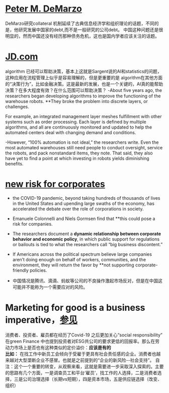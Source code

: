 # [Peter M. DeMarzo](https://review.chicagobooth.edu/economics/2021/article/cycle-behind-sovereign-debt-disasters)
DeMarzo研究collateral 机制延续了古典信息经济学和组织理论的话题，不同的是，他研究发展中国家的debt,而不是一般研究的公司debt。
中国这种问题还是很明显的，然而中国还没有经历那种债务危机，这也是国内学者应该关注的话题。

# [JD.com](https://review.chicagobooth.edu/strategy/2021/article/smarter-algorithms-stop-factory-robots-colliding)
algorithm 已经可以帮助决策，基本上这就是Sargent说的AI和statistics的问题，这种应用在流程管理上似乎是容易理解的，但是更重要的是
algorithm在其他方面的“决策行为”，比如金融决策。这是最新的发展，也是一个关键的，AI真的能帮助决策？在多大程度有效？在什么范围可以帮助决策？
-About five years ago, the researchers began developing algorithms to improve the functioning of the warehouse robots. 
**They broke the problem into discrete layers, or challenges.   

For example, an integrated management layer meshes fulfillment with other systems such as order processing. Each layer is defined by multiple algorithms, and all are continuously monitored and updated to help the automated centers deal with changing demand and conditions. 

-However, “100% automation is not ideal,” the researchers write. Even the most automated warehouses still need people to conduct oversight, service the robots, 
and pack nonstandard items, they note. That said, they also have yet to find a point at which investing in robots yields diminishing benefits.

# [new risk for corporates](https://review.chicagobooth.edu/finance/2021/article/big-risk-companies-low-public-support) 
- the COVID-19 pandemic, beyond taking hundreds of thousands of lives in the United States and upending large swaths of the economy, 
  has accelerated the debate over the role of corporations in society.

-  Emanuele Colonnelli and Niels Gormsen find that **this could pose a risk for companies. 
-  The researchers document a **dynamic relationship between corporate behavior and economic policy**, in which public support for regulations or bailouts is tied to what the researchers call “big business discontent.” 
-  If Americans across the political spectrum believe large companies aren’t doing enough on behalf of workers, communities, and the environment, they will return the favor by **not supporting corporate-friendly policies.  
-  中国情况是腾讯、滴滴、蚂蚁等公司的不良操作激起市场反对，但是在中国这可能并不能称为一个需要应对的风险。
# Marketing for good is a business imperative，[参见](https://review.chicagobooth.edu/marketing/2021/article/marketing-good-business-imperative)
消费者、投资者、雇员都在经历了Covid-19 之后更加关心“social responsibility”
在green Finance 中也提到投资者对ESG共公司的要求更低的回报率。那么在劳动力市场上是否也有这种类似的定价溢价：**应该是有的  
比如：** 
在找工作中新员工会倾向于受雇于更具有社会责任感的企业。消费者也越来越对大型垄断企业不感冒。也就是之前提到的“企业的新风险--社会支持”。
自注：这个一个重要的转变，从观察来看，这就是需要进一步采取深入探索的。主要的思路有几个方面，一是调查员工和平台‘雇员’，找工作的人选择，二是消费者选择，三是公司治理选择（长期vs短期），四是资本市场，五是供应链选择（改变、组织）

